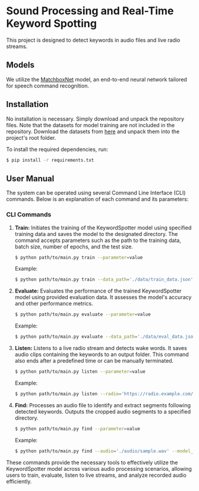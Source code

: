 # Sound Processing and Real-Time Keyword Spotting

This project is designed to detect keywords in audio files and live radio streams.
## Models

We utilize the [MatchboxNet](https://arxiv.org/abs/2004.08531) model, an end-to-end neural network tailored for speech command recognition.

## Installation

No installation is necessary. Simply download and unpack the repository files. Note that the datasets for model training are not included in the repository. Download the datasets from [here](https://drive.google.com/file/d/1ONZ8JSa93GXT8f6FAft7q7430lcU3kWl/view?usp=sharing) and unpack them into the project's root folder.

To install the required dependencies, run:
```bash
$ pip install -r requirements.txt
```

## User Manual

The system can be operated using several Command Line Interface (CLI) commands. Below is an explanation of each command and its parameters:

### CLI Commands

1. **Train:**
   Initiates the training of the KeywordSpotter model using specified training data and saves the model to the designated directory. The command accepts parameters such as the path to the training data, batch size, number of epochs, and the test size.

   ```bash
   $ python path/to/main.py train --parameter=value
   ```

   Example:
   ```bash
   $ python path/to/main.py train --data_path='./data/train_data.json' --batch_size=16 --n_epochs=5 --test_size=0.5
   ```

2. **Evaluate:**
   Evaluates the performance of the trained KeywordSpotter model using provided evaluation data. It assesses the model's accuracy and other performance metrics.

   ```bash
   $ python path/to/main.py evaluate --parameter=value
   ```

   Example:
   ```bash
   $ python path/to/main.py evaluate --data_path='./data/eval_data.json' --batch_size=16
   ```

3. **Listen:**
   Listens to a live radio stream and detects wake words. It saves audio clips containing the keywords to an output folder. This command also ends after a predefined time or can be manually terminated.

   ```bash
   $ python path/to/main.py listen --parameter=value
   ```

   Example:
   ```bash
   $ python path/to/main.py listen --radio='https://radio.example.com/stream' --model_path='./models/keyword_spotter_model'
   ```

4. **Find:** 
   Processes an audio file to identify and extract segments following detected keywords. Outputs the cropped audio segments to a specified directory.

   ```bash
   $ python path/to/main.py find --parameter=value
   ```

   Example:
   ```bash
   $ python path/to/main.py find --audio='./audio/sample.wav' --model_path='./models/keyword_spotter_model'
   ```

These commands provide the necessary tools to effectively utilize the KeywordSpotter model across various audio processing scenarios, allowing users to train, evaluate, listen to live streams, and analyze recorded audio efficiently.
